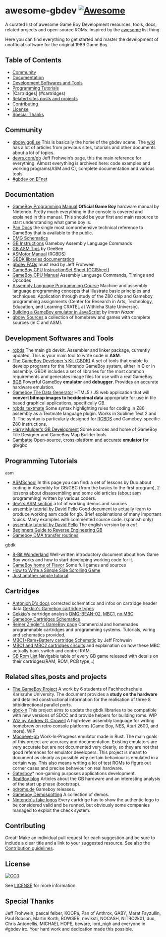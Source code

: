 ﻿# awesome-gbdev [![Awesome](https://cdn.rawgit.com/sindresorhus/awesome/d7305f38d29fed78fa85652e3a63e154dd8e8829/media/badge.svg)](#awesome-gbdev)

A curated list of awesome Game Boy Development resources, tools, docs, related projects and open-source ROMs. Inspired by the [awesome](https://github.com/sindresorhus/awesome) list thing.

Here you can find everything to get started and master the development of unofficial software for the original 1989 Game Boy.

## Table of Contents

- [Community](#community)
- [Documentation](#documentation)
- [Development Softwares and Tools](#development-softwares-and-tools)
- [Programming Tutorials](#programming-tutorials)
- [Cartridges] (#cartridges)
- [Related sites,posts and projects](#related-sitesposts-and-projects)
- [Contributing](#contributing)
- [License](#license)
- [Special Thanks](#special-thanks)

## Community
- [gbdev.gg8.se](http://gbdev.gg8.se) This is basically the home of the gbdev scene. The [wiki](http://gbdev.gg8.se/wiki/articles/Main_Page) has a lot of articles from previous sites, tutorials and other documents about a lot of topics.
- [devrs.com/gb](devrs.com/gb) Jeff Frohwein’s page, this the main reference for everything. Almost everything is archived here: code examples and working programs(ASM and C), complete documentation and various tools.
- [#gbdev on EFnet](http://chat.efnet.org/?channels=gbdev)

## Documentation
- [GameBoy Programming Manual](http://www.romhacking.net/documents/544/) **Official Game Boy** hardware manual by Nintendo. Pretty much everything in the console is covered and explained in this manual. This should be your first and main resource to start understanding what game boy is. 
- [Pan Docs](http://bgb.bircd.org/pandocs.htm) the single most comprehensive technical reference to GameBoy that is available to the public. 
- [DMG Schematics](http://gbdev.gg8.se/wiki/articles/DMG_Schematics)
- [GB Instructions](http://www.chrisantonellis.com/files/gameboy/gb-instructions.txt) Gameboy Assembly Language Commands 
- [GB ASM Tips](http://www.chrisantonellis.com/files/gameboy/gb-asm-tips.txt) by GeeBee 
- [ASMotor Manual](http://www.chrisantonellis.com/files/gameboy/asmotor-v0.1.0-manual.pdf) (RGBDS) 
- [GBDK libraries documentation](http://gbdk.sourceforge.net/doc/gbdk-doc.pdf) 
- [gbdev FAQs](http://www.devrs.com/gb/files/faqs.html) must read by Jeff Frohwein 
- [GameBoy CPU InstructionSet Sheet (GCISheet)](http://www.devrs.com/gb/files/GBCPU_Instr.html)</span> 
- [GameBoy CPU Manual](http://marc.rawer.de/Gameboy/Docs/GBCPUman.pdf) Assembly Language Commands, Timings and Opcodes
- [Assembly Language Programming Course](http://cratel.wichita.edu/cratel/ECE238Spr08) Machine and assembly language programming concepts that illustrate basic principles and techniques. Application through study of the Z80 chip and Gameboy programming assignments (Center for Research in Arts, Technology, Education, and Learning CRATEL at Withicha State Universiy).
- [Building a GameBoy emulator in JavaScript](http://imrannazar.com/GameBoy-Emulation-in-JavaScript) by _Imran Nazar_ 
- [gbdev Sources](https://github.com/avivace/awesome-gbdev/blob/master/SOURCES.md) a collection of homebrew and games with complete sources (in C and ASM).

## Development Softwares and Tools
- [rgbds](https://github.com/bentley/rgbds) The main gb devkit. Assembler and linker package, currently updated. This is your main tool to write code in **ASM**. 
- [The GameBoy Developer's Kit (GBDK)](http://gbdk.sourceforge.net/) A set of tools that enable to develop programs for the Nintendo GameBoy system, either in **C** or in assembly. GBDK includes a set of libraries for the most common requirements and generates image files for use with a real GameBoy. 
- [BGB](http://bgb.bircd.org/) Powerful GameBoy **emulator** and **debugger**. Provides an accurate hardware emulation.
- [Gameboy Tile Data Generator](http://www.chrisantonellis.com/gameboy/gbtdg/) HTML5 / JS web application that will **convert bitmap images to hexidecimal data** appropriate for use in tile based graphical applications, specifically GB.
- [rgbds_textmate](https://github.com/Bananattack/rgbds_textmate) Some syntax highlighting rules for coding in Z80 assembly as a Textmate language plugin. Works in Sublime Text 2 and 3\. The syntax is particularly designed for [RGBDS](http://www.otakunozoku.com/rednex-gameboy-development-system/) and Gameboy-specific Z80 instructions. 
- [Harry Mulder's GB Development](http://www.devrs.com/gb/hmgd/intro.html) Some sources and home of GameBoy Tile Designer and GameBoy Map Builder tools 
- [Gambatte](http://sourceforge.net/projects/gambatte/) Open-source, cross-platform and accurate **emulator** for gb/gbc

## Programming Tutorials
asm
- [ASMSchool](http://gameboy.mongenel.com/asmschool.html) In this page you can find: a set of lessons by Duo about coding in Assembly for GB/GBC (from the basics to the first program), 2 lessons about disassembling and some old articles (about asm programming) written by various coders. 
- [dev'rs ASM section](http://www.devrs.com/gb/asmcode.php) a lot of working demos and sources 
- [assembly tutorial by David Pello](http://wiki.ladecadence.net/doku.php?do=show&id=tutorial_de_ensamblador) Good document to actually learn to produce working asm code for gb. Brief explainations of many important topics. Many examples with commented source code. (spanish only) 
- [assembly tutorial by David Pello](http://92.19.232.58:82/files/GameBoy_RGBDS_ASM_Tutorial.zip) The english version by _a cat_ 
- [Beginners Guide to Reverse Engineering GB](http://www.bennvenn.com/Beginners_Guide_To_Reverse_Engineering.htm) 
- [Gameboy DMA transfer routines](http://siobyte.xyz/fast-dma/)

gbdk
- [8-Bit Wonderland](http://belial.blarzwurst.de/gbpaper/paper.pdf) Well-written introductory document about how Game Boy works and how to start developing working code for it. 
- [GameBoy home of Flavor](http://www.personal.triticom.com/~erm/GameBoy/) Some full games and sources 
- [How to Write a Simple Side Scrolling Game](http://pastebin.com/F3tHLj68) 
- [Just another simple tutorial](http://pastebin.com/gzT47MPJ)

## Cartridges
- [AntonioND's docs](https://github.com/AntonioND/giibiiadvance/tree/master/docs) corrected schematics and infos on cartridge header data [Gekkio's Gameboy cartridge types](http://gekkio.fi/blog/2015-02-14-mooneye-gb-gameboy-cartridge-types.html)
- [Gekkio](http://gekkio.fi/blog/)'s cartridge analysis [DMG-BEAN-02](http://gekkio.fi/blog/2015-05-18-mooneye-gb-cartridge-analysis-dmg-bean-02.html), [MBC1](http://gekkio.fi/blog/2015-05-17-mooneye-gb-cartridge-analysis-fortress-of-fear.html), [no MBC](http://gekkio.fi/blog/2015-02-28-mooneye-gb-cartridge-analysis-tetris.html) 
- [Gameboy Cartridges Schematics](http://www.devrs.com/gb/files/gb.html) 
- [Reiner Ziegler's GameBoy page](http://www.reinerziegler.de/readplus.htm) Commercial and homemades programmable cartridges and programming systems. Tutorials, wiring and schematics provided. 
- [MBC1+Ram+Battery cartridge Schematic](http://www.devrs.com/gb/files/mbc1.gif) by Jeff Frohwein 
- [MBC1 and MBC2 cartridges circuits](http://fms.komkon.org/GameBoy/Tech/Carts.html) and explaination on how these MBC actually bank switch and control RAM. 
- [GB Rom List](https://docs.google.com/spreadsheets/d/1cOS__xEj8bBT7cqEDgJcYStKuFAS8mMA4uErx9kA40M/edit?usp=sharing) Navigable table of every GB game released with details on their cartridges(RAM, ROM, PCB type,..)

## Related sites,posts and projects
- [The GameBoy Project](http://marc.rawer.de/Gameboy/Docs/GBProject.pdf) A work by 6 students of Fachhochschule Karlsruhe University. The document provides a **study on the hardware** and detailed constructional information for the realisation of three 8 bitbidirectional parallel ports.
- [gbdk-n](https://github.com/rotmoset/gbdk-n) This project aims to update the gbdk libraries to be compatible with new versions of SDCC and provide helpers for building roms. WIP 
- [Wiz by Andrew G. Crowell](https://github.com/Bananattack) A high-level assembly language for writing homebrew on retro console platforms (Game Boy, NES, Atari 2600, and more). WIP 
- [Mooneye-gb](https://github.com/Gekkio/mooneye-gb) Work-In-Progress emulator made in Rust. The main goals of this project are accuracy and documentation. Existing emulators are very accurate but are not documented very clearly, so they are not that good references for emulator developers. This project is meant to document as clearly as possible _why_ certain behaviour is emulated in a certain way. This also means writing a lot of test ROMs to figure out corner cases and precise behaviour on real hardware. 
- [Gatesboy](https://web.archive.org/web/*/http://www.gatesboy.com/)* non-gaming purposes applications development.
- [RealBoy blog](https://realboyemulator.wordpress.com/) Articles about the GB hardware and an interesting <span data-dobid="hdw">analysis</span> of the start up phase (bootstrap). 
- [pdroms.de](http://pdroms.de/news/gameboy/) Gameboy releases. 
- [Gameboy Demospotting](http://gameboy.modermodemet.se/en) A collection of demos. 
- [Nintendo's fake logos](http://fuji.drillspirits.net/?post=87) Every cartdrige has to show the authentic logo to be considered valid and be runned, but obviously some companies managed to exploit the check system.

## Contributing
Great! Make an individual pull request for each suggestion and be sure to include a clear title and a link to your suggested resource.
See also the [Contribution guidelines](https://github.com/avivace/awesome-gbdev/blob/master/CONTRIBUTING.md).

## License

[![CC0](http://i.creativecommons.org/p/zero/1.0/88x31.png)](http://creativecommons.org/publicdomain/zero/1.0/)

See [LICENSE](LICENSE) for more information.

## Special Thanks
Jeff Frohwein, pascal felber, KOOPa, Pan of Anthrox, GABY, Marat Fayzullin, Paul Robson, Martin Korth, BOWSER, neviksti, NOCASH, NITRO2k01, duo, Chris Antonellis, MICHAEL HOPE, beware, lord_nigh and everyone in #gbdev irc.
Your hard work and dedication made this possible.

